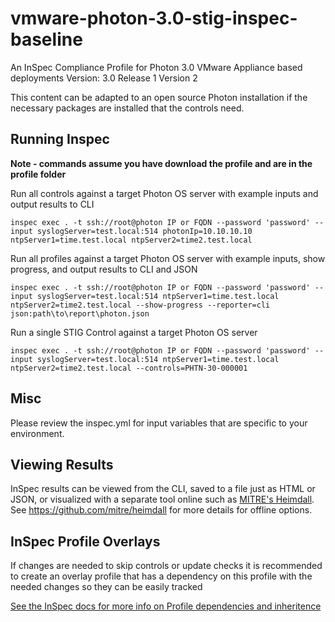 # vmware-photon-3.0-stig-inspec-baseline
An InSpec Compliance Profile for Photon 3.0 VMware Appliance based deployments
Version: 3.0 Release 1 Version 2

This content can be adapted to an open source Photon installation if the necessary packages are installed that the controls need.

## Running Inspec

**Note - commands assume you have download the profile and are in the profile folder**  

Run all controls against a target Photon OS server with example inputs and output results to CLI
```
inspec exec . -t ssh://root@photon IP or FQDN --password 'password' --input syslogServer=test.local:514 photonIp=10.10.10.10 ntpServer1=time.test.local ntpServer2=time2.test.local
```

Run all profiles against a target Photon OS server with example inputs, show progress, and output results to CLI and JSON
```
inspec exec . -t ssh://root@photon IP or FQDN --password 'password' --input syslogServer=test.local:514 ntpServer1=time.test.local ntpServer2=time2.test.local --show-progress --reporter=cli json:path\to\report\photon.json
```

Run a single STIG Control against a target Photon OS server
```
inspec exec . -t ssh://root@photon IP or FQDN --password 'password' --input syslogServer=test.local:514 ntpServer1=time.test.local ntpServer2=time2.test.local --controls=PHTN-30-000001
```

## Misc

Please review the inspec.yml for input variables that are specific to your environment.

## Viewing Results

InSpec results can be viewed from the CLI, saved to a file just as HTML or JSON, or visualized with a separate tool online such as [MITRE's Heimdall](https://heimdall-lite.mitre.org/). See https://github.com/mitre/heimdall for more details for offline options.

## InSpec Profile Overlays

If changes are needed to skip controls or update checks it is recommended to create an overlay profile that has a dependency on this profile with the needed changes so they can be easily tracked 

[See the InSpec docs for more info on Profile dependencies and inheritence](https://www.inspec.io/docs/reference/profiles/)
